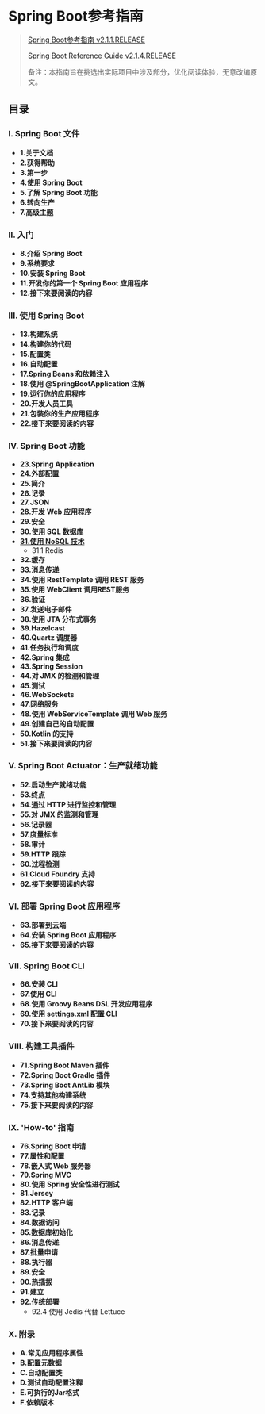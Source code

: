 # Spring Boot参考指南

> [Spring Boot参考指南 v2.1.1.RELEASE](https://springcloud.cc/spring-boot.html)
>
> [Spring Boot Reference Guide v2.1.4.RELEASE](https://docs.spring.io/spring-boot/docs/2.1.4.RELEASE/reference/htmlsingle/)
>
> 备注：本指南旨在挑选出实际项目中涉及部分，优化阅读体验，无意改编原文。

## 目录

### Ⅰ. Spring Boot 文件

- **1.关于文档**
- **2.获得帮助**
- **3.第一步**
- **4.使用 Spring Boot**
- **5.了解 Spring Boot 功能**
- **6.转向生产**
- **7.高级主题**

### Ⅱ. 入门

- **8.介绍 Spring Boot**
- **9.系统要求**
- **10.安装 Spring Boot**
- **11.开发你的第一个 Spring Boot 应用程序**
- **12.接下来要阅读的内容**

### III. 使用 Spring Boot

- **13.构建系统**
- **14.构建你的代码**
- **15.配置类**
- **16.自动配置**
- **17.Spring Beans 和依赖注入**
- **18.使用 @SpringBootApplication 注解**
- **19.运行你的应用程序**
- **20.开发人员工具**
- **21.包装你的生产应用程序**
- **22.接下来要阅读的内容**

### IV. Spring Boot 功能

- **23.Spring Application**
- **24.外部配置**
- **25.简介**
- **26.记录**
- **27.JSON**
- **28.开发 Web 应用程序**
- **29.安全**
- **30.使用 SQL 数据库**
- **[31.使用 NoSQL 技术](./31.使用NoSQL技术.md)**
  - 31.1 Redis
- **32.缓存**
- **33.消息传递**
- **34.使用 RestTemplate 调用 REST 服务**
- **35.使用 WebClient 调用REST服务**
- **36.验证**
- **37.发送电子邮件**
- **38.使用 JTA 分布式事务**
- **39.Hazelcast**
- **40.Quartz 调度器**
- **41.任务执行和调度**
- **42.Spring 集成**
- **43.Spring Session**
- **44.对 JMX 的检测和管理**
- **45.测试**
- **46.WebSockets**
- **47.网络服务**
- **48.使用 WebServiceTemplate 调用 Web 服务**
- **49.创建自己的自动配置**
- **50.Kotlin 的支持**
- **51.接下来要阅读的内容**

### V. Spring Boot Actuator：生产就绪功能

- **52.启动生产就绪功能**
- **53.终点**
- **54.通过 HTTP 进行监控和管理**
- **55.对 JMX 的监测和管理**
- **56.记录器**
- **57.度量标准**
- **58.审计**
- **59.HTTP 跟踪**
- **60.过程检测**
- **61.Cloud Foundry 支持**
- **62.接下来要阅读的内容**

### VI. 部署 Spring Boot 应用程序

- **63.部署到云端**
- **64.安装 Spring Boot 应用程序**
- **65.接下来要阅读的内容**

### Ⅶ. Spring Boot CLI

- **66.安装 CLI**
- **67.使用 CLI**
- **68.使用 Groovy Beans DSL 开发应用程序**
- **69.使用  settings.xml 配置 CLI**
- **70.接下来要阅读的内容**

### Ⅷ. 构建工具插件

- **71.Spring Boot Maven 插件**
- **72.Spring Boot Gradle 插件**
- **73.Spring Boot AntLib 模块**
- **74.支持其他构建系统**
- **75.接下来要阅读的内容**

### Ⅸ. 'How-to' 指南

- **76.Spring Boot 申请**
- **77.属性和配置**
- **78.嵌入式 Web 服务器**
- **79.Spring MVC**
- **80.使用 Spring 安全性进行测试**
- **81.Jersey**
- **82.HTTP 客户端**
- **83.记录**
- **84.数据访问**
- **85.数据库初始化**
- **86.消息传递**
- **87.批量申请**
- **88.执行器**
- **89.安全**
- **90.热插拔**
- **91.建立**
- **92.传统部署**
  - 92.4 使用 Jedis 代替 Lettuce

### Ⅹ.  附录

- **A.常见应用程序属性**
- **B.配置元数据**
- **C.自动配置类**
- **D.测试自动配置注释**
- **E.可执行的Jar格式**
- **F.依赖版本**
